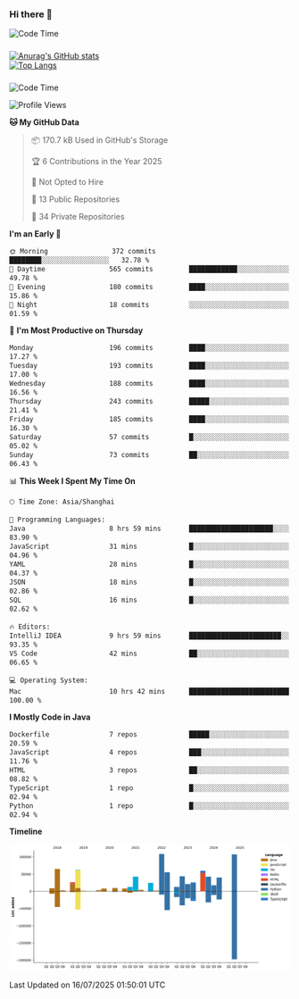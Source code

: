 ### Hi there 👋 

![Code Time](https://img.shields.io/endpoint?style=flat&url=https://codetime-api.datreks.com/badge/1061?logoColor=white%26project=%26recentMS=0%26showProject=false)

<!--
**Muyiafan/Muyiafan** is a ✨ _special_ ✨ repository because its `README.md` (this file) appears on your GitHub profile.

Here are some ideas to get you started:

- 🔭 I’m currently working on ...
- 🌱 I’m currently learning ...
- 👯 I’m looking to collaborate on ...
- 🤔 I’m looking for help with ...
- 💬 Ask me about ...
- 📫 How to reach me: ...
- 😄 Pronouns: ...
- ⚡ Fun fact: ...
-->

### 

[![Anurag's GitHub stats](https://github-readme-stats.vercel.app/api?username=Muyiafan)](https://github.com/anuraghazra/github-readme-stats)
<br>
[![Top Langs](https://github-readme-stats.vercel.app/api/top-langs/?username=Muyiafan)](https://github.com/anuraghazra/github-readme-stats)

### 

<!--START_SECTION:waka-->
![Code Time](http://img.shields.io/badge/Code%20Time-6%2C837%20hrs%2034%20mins-blue)

![Profile Views](http://img.shields.io/badge/Profile%20Views-0-blue)

**🐱 My GitHub Data** 

> 📦 170.7 kB Used in GitHub's Storage 
 > 
> 🏆 6 Contributions in the Year 2025
 > 
> 🚫 Not Opted to Hire
 > 
> 📜 13 Public Repositories 
 > 
> 🔑 34 Private Repositories 
 > 
**I'm an Early 🐤** 

```text
🌞 Morning                372 commits         ████████░░░░░░░░░░░░░░░░░   32.78 % 
🌆 Daytime                565 commits         ████████████░░░░░░░░░░░░░   49.78 % 
🌃 Evening                180 commits         ████░░░░░░░░░░░░░░░░░░░░░   15.86 % 
🌙 Night                  18 commits          ░░░░░░░░░░░░░░░░░░░░░░░░░   01.59 % 
```
📅 **I'm Most Productive on Thursday** 

```text
Monday                   196 commits         ████░░░░░░░░░░░░░░░░░░░░░   17.27 % 
Tuesday                  193 commits         ████░░░░░░░░░░░░░░░░░░░░░   17.00 % 
Wednesday                188 commits         ████░░░░░░░░░░░░░░░░░░░░░   16.56 % 
Thursday                 243 commits         █████░░░░░░░░░░░░░░░░░░░░   21.41 % 
Friday                   185 commits         ████░░░░░░░░░░░░░░░░░░░░░   16.30 % 
Saturday                 57 commits          █░░░░░░░░░░░░░░░░░░░░░░░░   05.02 % 
Sunday                   73 commits          ██░░░░░░░░░░░░░░░░░░░░░░░   06.43 % 
```


📊 **This Week I Spent My Time On** 

```text
🕑︎ Time Zone: Asia/Shanghai

💬 Programming Languages: 
Java                     8 hrs 59 mins       █████████████████████░░░░   83.90 % 
JavaScript               31 mins             █░░░░░░░░░░░░░░░░░░░░░░░░   04.96 % 
YAML                     28 mins             █░░░░░░░░░░░░░░░░░░░░░░░░   04.37 % 
JSON                     18 mins             █░░░░░░░░░░░░░░░░░░░░░░░░   02.86 % 
SQL                      16 mins             █░░░░░░░░░░░░░░░░░░░░░░░░   02.62 % 

🔥 Editors: 
IntelliJ IDEA            9 hrs 59 mins       ███████████████████████░░   93.35 % 
VS Code                  42 mins             ██░░░░░░░░░░░░░░░░░░░░░░░   06.65 % 

💻 Operating System: 
Mac                      10 hrs 42 mins      █████████████████████████   100.00 % 
```

**I Mostly Code in Java** 

```text
Dockerfile               7 repos             █████░░░░░░░░░░░░░░░░░░░░   20.59 % 
JavaScript               4 repos             ███░░░░░░░░░░░░░░░░░░░░░░   11.76 % 
HTML                     3 repos             ██░░░░░░░░░░░░░░░░░░░░░░░   08.82 % 
TypeScript               1 repo              █░░░░░░░░░░░░░░░░░░░░░░░░   02.94 % 
Python                   1 repo              █░░░░░░░░░░░░░░░░░░░░░░░░   02.94 % 
```



**Timeline**

![Lines of Code chart](https://raw.githubusercontent.com/Muyiafan/Muyiafan/main/assets/bar_graph.png)


 Last Updated on 16/07/2025 01:50:01 UTC
<!--END_SECTION:waka-->
